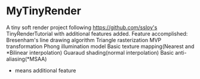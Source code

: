 # MyTinyRender
A tiny soft render project following https://github.com/ssloy's TinyRenderTutorial with additional features added.
Feature accomplished:
Bresenham's line drawing algorithm
Triangle rasterization
MVP transformation
Phong illumination model
Basic texture mapping(Nearest and *Bilinear interpolation)
Guaraud shading(normal interpolation)
Basic anti-aliasing(*MSAA)

* means additional feature
